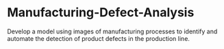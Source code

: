# Manufacturing-Defect-Analysis
Develop a model using images of manufacturing processes to identify and automate the detection of product defects in the production line.

